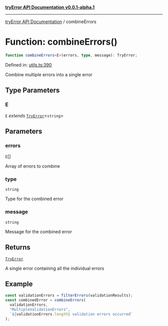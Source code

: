 [**tryError API Documentation v0.0.1-alpha.1**](../index.md)

---

[tryError API Documentation](../index.md) / combineErrors

# Function: combineErrors()

```ts
function combineErrors<E>(errors, type, message): TryError;
```

Defined in: [utils.ts:390](https://github.com/oconnorjohnson/try-error/blob/e3ae0308069a4fba073f4543d527ad76373db795/src/utils.ts#L390)

Combine multiple errors into a single error

## Type Parameters

### E

`E` _extends_ [`TryError`](../interfaces/TryError.md)\<`string`\>

## Parameters

### errors

`E`[]

Array of errors to combine

### type

`string`

Type for the combined error

### message

`string`

Message for the combined error

## Returns

[`TryError`](../interfaces/TryError.md)

A single error containing all the individual errors

## Example

```typescript
const validationErrors = filterErrors(validationResults);
const combinedError = combineErrors(
  validationErrors,
  "MultipleValidationErrors",
  `${validationErrors.length} validation errors occurred`
);
```

